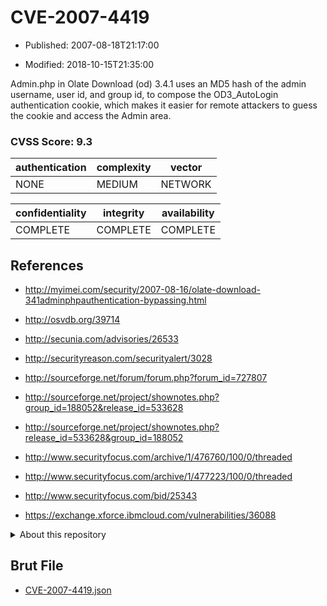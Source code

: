 # CVE-2007-4419

- Published: 2007-08-18T21:17:00

- Modified: 2018-10-15T21:35:00

Admin.php in Olate Download (od) 3.4.1 uses an MD5 hash of the admin username, user id, and group id, to compose the OD3_AutoLogin authentication cookie, which makes it easier for remote attackers to guess the cookie and access the Admin area.

### CVSS Score: **9.3**

| authentication | complexity | vector |
| --- | --- | --- |
| NONE | MEDIUM | NETWORK |

| confidentiality | integrity | availability |
| --- | --- | --- |
| COMPLETE | COMPLETE | COMPLETE |

## References

* http://myimei.com/security/2007-08-16/olate-download-341adminphpauthentication-bypassing.html

* http://osvdb.org/39714

* http://secunia.com/advisories/26533

* http://securityreason.com/securityalert/3028

* http://sourceforge.net/forum/forum.php?forum_id=727807

* http://sourceforge.net/project/shownotes.php?group_id=188052&release_id=533628

* http://sourceforge.net/project/shownotes.php?release_id=533628&group_id=188052

* http://www.securityfocus.com/archive/1/476760/100/0/threaded

* http://www.securityfocus.com/archive/1/477223/100/0/threaded

* http://www.securityfocus.com/bid/25343

* https://exchange.xforce.ibmcloud.com/vulnerabilities/36088

<details>
<summary>About this repository</summary> 

  This repository is part of the project [Live Hack CVE](https://github.com/Live-Hack-CVE). Main website can be found [www.live-hack.org](https://www.live-hack.org) 
  
  Made by [Sn0wAlice](https://github.com/Sn0wAlice) for the people that care about security and need to have a feed of the latest CVEs. Hope you enjoy it, don't forget to star the repo and follow me on [Twitter](https://twitter.com/Sn0wAlice) and [Github](https://github.com/Sn0wAlice). And that is my [personnal website](https://www.alice-snow.me/)

  - [Home Page](https://github.com/Live-Hack-CVE)
  - [Framework](https://github.com/Live-Hack-CVE/cve-framework)
  - [CVE database](https://github.com/Live-Hack-CVE/full_database)
  - [Changelog](https://github.com/Live-Hack-CVE/Changelog)
</details>

## Brut File

* [CVE-2007-4419.json](https://raw.githubusercontent.com/Live-Hack-CVE/full_database/main/cves/2007/CVE-2007-4419.json)

